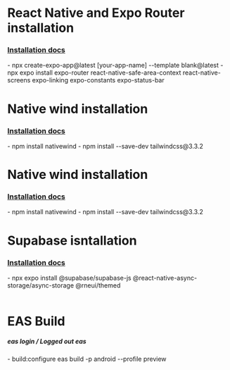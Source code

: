 <h1>React Native and Expo Router installation</h1>
<h3><a href="https://docs.expo.dev/router/installation/#prerequisites " target="blank">Installation docs</a></h3>
- npx create-expo-app@latest [your-app-name] --template blank@latest 
- npx expo install expo-router react-native-safe-area-context react-native-screens expo-linking expo-constants expo-status-bar
<br>
<h1>Native wind installation</h1>
<h3><a href="https://www.nativewind.dev/quick-starts/expo" target="blank">Installation docs</a> </h3>
- npm install nativewind
- npm install --save-dev tailwindcss@3.3.2
<br>
<h1>Native wind installation</h1>
<h3><a href="https://www.nativewind.dev/quick-starts/expo" target="blank">Installation docs</a> </h3>
- npm install nativewind
- npm install --save-dev tailwindcss@3.3.2
<br>
<h1>Supabase isntallation</h1>
<h3><a href="https://supabase.com/docs/guides/getting-started/tutorials/with-expo-react-native" target="blank">Installation docs</a> </h3>
- npx expo install @supabase/supabase-js @react-native-async-storage/async-storage @rneui/themed
<br>
<br>
<h1>EAS Build</h1>
<h5>eas login / Logged out eas</h5>
- build:configure eas build -p android --profile preview 
<br>
